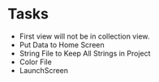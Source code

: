 #  Tasks
-   First view will not be in collection view.
-   Put Data to Home Screen
-   String File to Keep All Strings in Project
-   Color File
-   LaunchScreen



